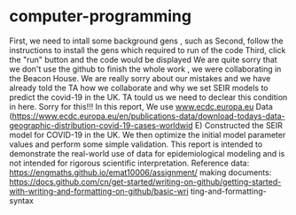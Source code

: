 # computer-programming
First, we need to intall some background gens , such as
Second, follow the instructions to install the gens which required to run of the code
Third, click the "run" button and the code would be displayed
We are quite sorry that we don't use the github to finish the whole work , we were collaborating in the Beacon House. We are really sorry about our mistakes and we have already told the TA how we collaborate and why we set SEIR models to predict the covid-19 in the UK. TA tould us we need to declear this condition in here. Sorry for this!!!
In this report, We use www.ecdc.europa.eu Data (https://www.ecdc.europa.eu/en/publications-data/download-todays-data-geographic-distribution-covid-19-cases-worldwid E) Constructed the SEIR model for COVID-19 in the UK. We then optimize the initial model parameter values and perform some simple validation. This report is intended to demonstrate the real-world use of data for epidemiological modeling and is not intended for rigorous scientific interpretation.
Reference data: https://engmaths.github.io/emat10006/assignment/ making documents: https://docs.github.com/cn/get-started/writing-on-github/getting-started-with-writing-and-formatting-on-github/basic-wri ting-and-formatting-syntax
